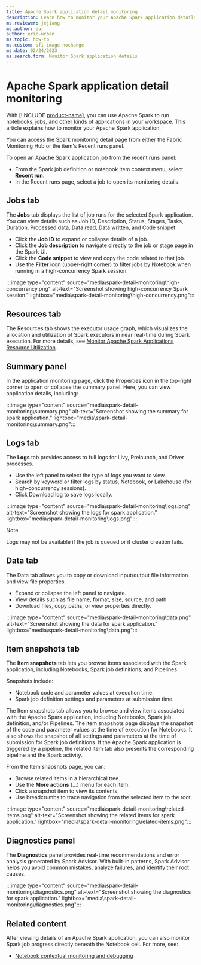 ```yaml
---
title: Apache Spark application detail monitoring
description: Learn how to monitor your Apache Spark application details, including recent run status, issues, and the progress of your jobs.
ms.reviewer: jejiang
ms.author: eur
author: eric-urban
ms.topic: how-to
ms.custom: sfi-image-nochange
ms.date: 02/24/2023
ms.search.form: Monitor Spark application details
---
```


# Apache Spark application detail monitoring

With [!INCLUDE [product-name](../includes/product-name.md)], you can use Apache Spark to run notebooks, jobs, and other kinds of applications in your workspace. This article explains how to monitor your Apache Spark application.

You can access the Spark monitoring detail page from either the Fabric Monitoring Hub or the item's Recent runs panel. 

To open an Apache Spark application job from the recent runs panel:
- From the Spark job definition or notebook item context menu, select **Recent run**.
- In the Recent runs page, select a job to open its monitoring details.

## Jobs tab

The **Jobs** tab displays the list of job runs for the selected Spark application. You can view details such as Job ID, Description, Status, Stages, Tasks, Duration, Processed data, Data read, Data written, and Code snippet. 

- Click the **Job ID** to expand or collapse details of a job. 
- Click the **Job description** to navigate directly to the job or stage page in the Spark UI. 
- Click the **Code snippet** to view and copy the code related to that job. 
- Use the **Filter** icon (upper-right corner) to filter jobs by Notebook when running in a high-concurrency Spark session. 

:::image type="content" source="media\spark-detail-monitoring\high-concurrency.png" alt-text="Screenshot showing high-concurrency Spark session." lightbox="media\spark-detail-monitoring\high-concurrency.png":::

## Resources tab

The Resources tab shows the executor usage graph, which visualizes the allocation and utilization of Spark executors in near real-time during Spark execution. For more details, see [Monitor Apache Spark Applications Resource Utilization](monitor-spark-resource-utilization.md).

## Summary panel

In the application monitoring page, click the Properties icon in the top-right corner to open or collapse the summary panel. Here, you can view application details, including: 

:::image type="content" source="media\spark-detail-monitoring\summary.png" alt-text="Screenshot showing the summary for spark application." lightbox="media\spark-detail-monitoring\summary.png":::

## Logs tab

The **Logs** tab provides access to full logs for Livy, Prelaunch, and Driver processes. 
- Use the left panel to select the type of logs you want to view. 
- Search by keyword or filter logs by status, Notebook, or Lakehouse (for high-concurrency sessions). 
- Click Download log to save logs locally. 

:::image type="content" source="media\spark-detail-monitoring\logs.png" alt-text="Screenshot showing the logs for spark application." lightbox="media\spark-detail-monitoring\logs.png":::

> [!NOTE]
>
> Logs may not be available if the job is queued or if cluster creation fails. 

## Data tab

The Data tab allows you to copy or download input/output file information and view file properties.
- Expand or collapse the left panel to navigate. 
- View details such as file name, format, size, source, and path. 
- Download files, copy paths, or view properties directly. 

:::image type="content" source="media\spark-detail-monitoring\data.png" alt-text="Screenshot showing the data for spark application." lightbox="media\spark-detail-monitoring\data.png":::

## Item snapshots tab

The **Item snapshots** tab lets you browse items associated with the Spark application, including Notebooks, Spark job definitions, and Pipelines. 

Snapshots include:
- Notebook code and parameter values at execution time. 
- Spark job definition settings and parameters at submission time. 

The Item snapshots tab allows you to browse and view items associated with the Apache Spark application, including Notebooks, Spark job definition, and/or Pipelines. The item snapshots page displays the snapshot of the code and parameter values at the time of execution for Notebooks. It also shows the snapshot of all settings and parameters at the time of submission for Spark job definitions. If the Apache Spark application is triggered by a pipeline, the related item tab also presents the corresponding pipeline and the Spark activity.     

From the Item snapshots page, you can:

- Browse related items in a hierarchical tree. 
- Use the **More actions** (...) menu for each item. 
- Click a snapshot item to view its contents. 
- Use breadcrumbs to trace navigation from the selected item to the root. 

:::image type="content" source="media\spark-detail-monitoring\related-items.png" alt-text="Screenshot showing the related items for spark application." lightbox="media\spark-detail-monitoring\related-items.png":::

## Diagnostics panel

The **Diagnostics** panel provides real-time recommendations and error analysis generated by Spark Advisor. With built-in patterns, Spark Advisor helps you avoid common mistakes, analyze failures, and identify their root causes. 

:::image type="content" source="media\spark-detail-monitoring\diagnostics.png" alt-text="Screenshot showing the diagnostics for spark application." lightbox="media\spark-detail-monitoring\diagnostics.png":::

## Related content

After viewing details of an Apache Spark application, you can also monitor Spark job progress directly beneath the Notebook cell. For more, see:

- [Notebook contextual monitoring and debugging](spark-monitor-debug.md)
